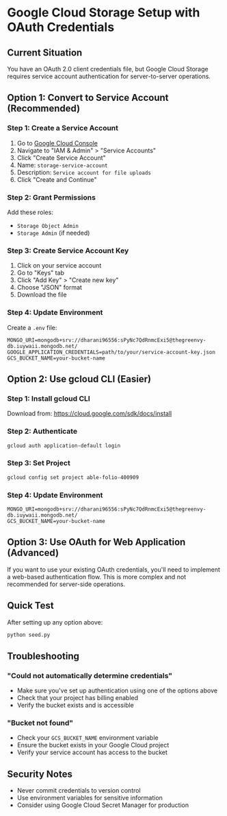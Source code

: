 # Google Cloud Storage Setup with OAuth Credentials

## Current Situation
You have an OAuth 2.0 client credentials file, but Google Cloud Storage requires service account authentication for server-to-server operations.

## Option 1: Convert to Service Account (Recommended)

### Step 1: Create a Service Account
1. Go to [Google Cloud Console](https://console.cloud.google.com/)
2. Navigate to "IAM & Admin" > "Service Accounts"
3. Click "Create Service Account"
4. Name: `storage-service-account`
5. Description: `Service account for file uploads`
6. Click "Create and Continue"

### Step 2: Grant Permissions
Add these roles:
- `Storage Object Admin`
- `Storage Admin` (if needed)

### Step 3: Create Service Account Key
1. Click on your service account
2. Go to "Keys" tab
3. Click "Add Key" > "Create new key"
4. Choose "JSON" format
5. Download the file

### Step 4: Update Environment
Create a `.env` file:
```env
MONGO_URI=mongodb+srv://dharani96556:sPyNc7QdRnmcExi5@thegreenvy-db.iuywaii.mongodb.net/
GOOGLE_APPLICATION_CREDENTIALS=path/to/your/service-account-key.json
GCS_BUCKET_NAME=your-bucket-name
```

## Option 2: Use gcloud CLI (Easier)

### Step 1: Install gcloud CLI
Download from: https://cloud.google.com/sdk/docs/install

### Step 2: Authenticate
```bash
gcloud auth application-default login
```

### Step 3: Set Project
```bash
gcloud config set project able-folio-400909
```

### Step 4: Update Environment
```env
MONGO_URI=mongodb+srv://dharani96556:sPyNc7QdRnmcExi5@thegreenvy-db.iuywaii.mongodb.net/
GCS_BUCKET_NAME=your-bucket-name
```

## Option 3: Use OAuth for Web Application (Advanced)

If you want to use your existing OAuth credentials, you'll need to implement a web-based authentication flow. This is more complex and not recommended for server-side operations.

## Quick Test

After setting up any option above:

```bash
python seed.py
```

## Troubleshooting

### "Could not automatically determine credentials"
- Make sure you've set up authentication using one of the options above
- Check that your project has billing enabled
- Verify the bucket exists and is accessible

### "Bucket not found"
- Check your `GCS_BUCKET_NAME` environment variable
- Ensure the bucket exists in your Google Cloud project
- Verify your service account has access to the bucket

## Security Notes
- Never commit credentials to version control
- Use environment variables for sensitive information
- Consider using Google Cloud Secret Manager for production
